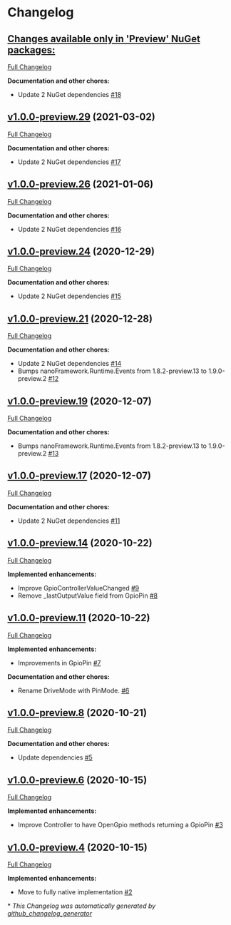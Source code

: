 # Changelog

## [**Changes available only in 'Preview' NuGet packages:**](https://github.com/nanoframework/lib-System.Device.Gpio/tree/HEAD)

[Full Changelog](https://github.com/nanoframework/lib-System.Device.Gpio/compare/v1.0.0-preview.29...HEAD)

**Documentation and other chores:**

- Update 2 NuGet dependencies [\#18](https://github.com/nanoframework/lib-System.Device.Gpio/pull/18)

## [v1.0.0-preview.29](https://github.com/nanoframework/lib-System.Device.Gpio/tree/v1.0.0-preview.29) (2021-03-02)

[Full Changelog](https://github.com/nanoframework/lib-System.Device.Gpio/compare/v1.0.0-preview.26...v1.0.0-preview.29)

**Documentation and other chores:**

- Update 2 NuGet dependencies [\#17](https://github.com/nanoframework/lib-System.Device.Gpio/pull/17)

## [v1.0.0-preview.26](https://github.com/nanoframework/lib-System.Device.Gpio/tree/v1.0.0-preview.26) (2021-01-06)

[Full Changelog](https://github.com/nanoframework/lib-System.Device.Gpio/compare/v1.0.0-preview.24...v1.0.0-preview.26)

**Documentation and other chores:**

- Update 2 NuGet dependencies [\#16](https://github.com/nanoframework/lib-System.Device.Gpio/pull/16)

## [v1.0.0-preview.24](https://github.com/nanoframework/lib-System.Device.Gpio/tree/v1.0.0-preview.24) (2020-12-29)

[Full Changelog](https://github.com/nanoframework/lib-System.Device.Gpio/compare/v1.0.0-preview.21...v1.0.0-preview.24)

**Documentation and other chores:**

- Update 2 NuGet dependencies [\#15](https://github.com/nanoframework/lib-System.Device.Gpio/pull/15)

## [v1.0.0-preview.21](https://github.com/nanoframework/lib-System.Device.Gpio/tree/v1.0.0-preview.21) (2020-12-28)

[Full Changelog](https://github.com/nanoframework/lib-System.Device.Gpio/compare/v1.0.0-preview.19...v1.0.0-preview.21)

**Documentation and other chores:**

- Update 2 NuGet dependencies [\#14](https://github.com/nanoframework/lib-System.Device.Gpio/pull/14)
- Bumps nanoFramework.Runtime.Events from 1.8.2-preview.13 to 1.9.0-preview.2 [\#12](https://github.com/nanoframework/lib-System.Device.Gpio/pull/12)

## [v1.0.0-preview.19](https://github.com/nanoframework/lib-System.Device.Gpio/tree/v1.0.0-preview.19) (2020-12-07)

[Full Changelog](https://github.com/nanoframework/lib-System.Device.Gpio/compare/v1.0.0-preview.17...v1.0.0-preview.19)

**Documentation and other chores:**

- Bumps nanoFramework.Runtime.Events from 1.8.2-preview.13 to 1.9.0-preview.2 [\#13](https://github.com/nanoframework/lib-System.Device.Gpio/pull/13)

## [v1.0.0-preview.17](https://github.com/nanoframework/lib-System.Device.Gpio/tree/v1.0.0-preview.17) (2020-12-07)

[Full Changelog](https://github.com/nanoframework/lib-System.Device.Gpio/compare/v1.0.0-preview.14...v1.0.0-preview.17)

**Documentation and other chores:**

- Update 2 NuGet dependencies [\#11](https://github.com/nanoframework/lib-System.Device.Gpio/pull/11)

## [v1.0.0-preview.14](https://github.com/nanoframework/lib-System.Device.Gpio/tree/v1.0.0-preview.14) (2020-10-22)

[Full Changelog](https://github.com/nanoframework/lib-System.Device.Gpio/compare/v1.0.0-preview.11...v1.0.0-preview.14)

**Implemented enhancements:**

- Improve GpioControllerValueChanged [\#9](https://github.com/nanoframework/lib-System.Device.Gpio/pull/9)
- Remove \_lastOutputValue field from GpioPin [\#8](https://github.com/nanoframework/lib-System.Device.Gpio/pull/8)

## [v1.0.0-preview.11](https://github.com/nanoframework/lib-System.Device.Gpio/tree/v1.0.0-preview.11) (2020-10-22)

[Full Changelog](https://github.com/nanoframework/lib-System.Device.Gpio/compare/v1.0.0-preview.8...v1.0.0-preview.11)

**Implemented enhancements:**

- Improvements in GpioPin [\#7](https://github.com/nanoframework/lib-System.Device.Gpio/pull/7)

**Documentation and other chores:**

- Rename DriveMode with PinMode. [\#6](https://github.com/nanoframework/lib-System.Device.Gpio/pull/6)

## [v1.0.0-preview.8](https://github.com/nanoframework/lib-System.Device.Gpio/tree/v1.0.0-preview.8) (2020-10-21)

[Full Changelog](https://github.com/nanoframework/lib-System.Device.Gpio/compare/v1.0.0-preview.6...v1.0.0-preview.8)

**Documentation and other chores:**

- Update dependencies [\#5](https://github.com/nanoframework/lib-System.Device.Gpio/pull/5)

## [v1.0.0-preview.6](https://github.com/nanoframework/lib-System.Device.Gpio/tree/v1.0.0-preview.6) (2020-10-15)

[Full Changelog](https://github.com/nanoframework/lib-System.Device.Gpio/compare/v1.0.0-preview.4...v1.0.0-preview.6)

**Implemented enhancements:**

- Improve Controller to have OpenGpio methods returning a GpioPin [\#3](https://github.com/nanoframework/lib-System.Device.Gpio/pull/3)

## [v1.0.0-preview.4](https://github.com/nanoframework/lib-System.Device.Gpio/tree/v1.0.0-preview.4) (2020-10-15)

[Full Changelog](https://github.com/nanoframework/lib-System.Device.Gpio/compare/e316141a3fa09e108056b5532d334cda8608bfbc...v1.0.0-preview.4)

**Implemented enhancements:**

- Move to fully native implementation [\#2](https://github.com/nanoframework/lib-System.Device.Gpio/pull/2)



\* *This Changelog was automatically generated by [github_changelog_generator](https://github.com/github-changelog-generator/github-changelog-generator)*
